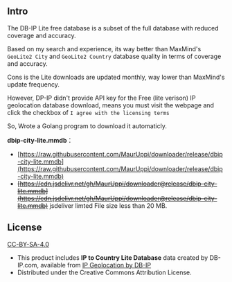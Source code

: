 ## Intro

The DB-IP Lite free database is a subset of the full database with reduced coverage and accuracy.

Based on my search and experience, its way better than MaxMind's `GeoLite2 City` and `GeoLite2 Country` database quality in terms of coverage and accuracy.

Cons is the Lite downloads are updated monthly, way lower than MaxMind's update frequency.

However, DP-IP didn't provide API key for the Free (lite verison) IP geolocation database download, means you must visit the webpage and click the checkbox of `I agree with the licensing terms`

So, Wrote a Golang program to download it automaticly. 

**dbip-city-lite.mmdb**：
  - [https://raw.githubusercontent.com/MaurUppi/downloader/release/dbip-city-lite.mmdb](https://raw.githubusercontent.com/MaurUppi/downloader/release/dbip-city-lite.mmdb)
  - ~~[https://cdn.jsdelivr.net/gh/MaurUppi/downloader@release/dbip-city-lite.mmdb](https://cdn.jsdelivr.net/gh/MaurUppi/downloader@release/dbip-city-lite.mmdb)~~
    jsdeliver limted File size less than 20 MB.


## License

[CC-BY-SA-4.0](https://creativecommons.org/licenses/by-sa/4.0/)

- This product includes **IP to Country Lite Database** data created by DB-IP.com, available from [IP Geolocation by DB-IP](https://db-ip.com)
- Distributed under the Creative Commons Attribution License.

